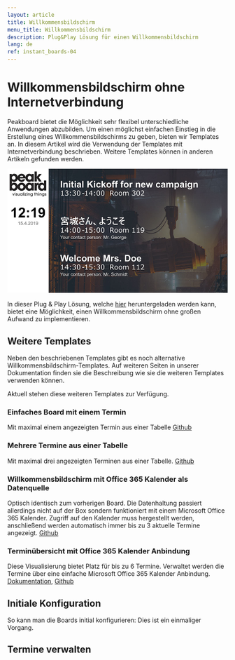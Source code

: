 ```yaml
---
layout: article
title: Willkommensbildschirm
menu_title: Willkommensbildschirm
description: Plug&Play Lösung für einen Willkommensbildschirm
lang: de
ref: instant_boards-04
---
```


# Willkommensbildschirm ohne Internetverbindung
Peakboard bietet die Möglichkeit sehr flexibel unterschiedliche Anwendungen abzubilden. Um einen möglichst einfachen Einstieg in die Erstellung eines Willkommensbildschirms zu geben, bieten wir Templates an. In diesem Artikel wird die Verwendung der Templates mit Internetverbindung beschrieben. Weitere Templates können in anderen Artikeln gefunden werden.

![image_live](/assets/images/instant_boards/welcome/Welcome_Screen_Offline.jpg)

In dieser Plug & Play Lösung, welche [hier](https://github.com/Peakboard/CoolStuff/tree/master/Business/Welcome%20with%20APP) heruntergeladen werden kann, bietet eine Möglichkeit, einen Willkommensbildschirm ohne großen Aufwand zu implementieren.

## Weitere Templates
Neben den beschriebenen Templates gibt es noch alternative Willkommensbildschirm-Templates. Auf weiteren Seiten in unserer Dokumentation finden sie die Beschreibung wie sie die weiteren Templates verwenden können. 

Aktuell stehen diese weiteren Templates zur Verfügung.

### Einfaches Board mit einem Termin
Mit maximal einem angezeigten Termin aus einer Tabelle [Github](https://github.com/Peakboard/CoolStuff/tree/master/Demonstrator/Designer%20Templates/Administration/Welcome%20Screen%20Online%20Single)

### Mehrere Termine aus einer Tabelle
Mit maximal drei angezeigten Terminen aus einer Tabelle. [Github](https://github.com/Peakboard/CoolStuff/tree/master/Demonstrator/Designer%20Templates/Administration/Welcome%20Screen%20Online)

### Willkommensbildschirm mit Office 365 Kalender als Datenquelle
Optisch identisch zum vorherigen Board. Die Datenhaltung passiert allerdings nicht auf der Box sondern funktioniert mit einem Microsoft Office 365 Kalender. Zugriff auf den Kalender muss hergestellt werden, anschließend werden automatisch immer bis zu 3 aktuelle Termine angezeigt. [Github](https://github.com/Peakboard/CoolStuff/tree/master/Demonstrator/Designer%20Templates/Administration/Welcome%20Screen%20Calendar)

### Terminübersicht mit Office 365 Kalender Anbindung
Diese Visualisierung bietet Platz für bis zu 6 Termine. Verwaltet werden die Termine über eine einfache Microsoft Office 365 Kalender Anbindung. [Dokumentation](https://help.peakboard.com), [Github](https://github.com/Peakboard/CoolStuff/tree/master/Demonstrator/Designer%20Templates/Administration/Appointments%20Overview)

## Initiale Konfiguration
So kann man die Boards initial konfigurieren:
Dies ist ein einmaliger Vorgang.

## Termine verwalten